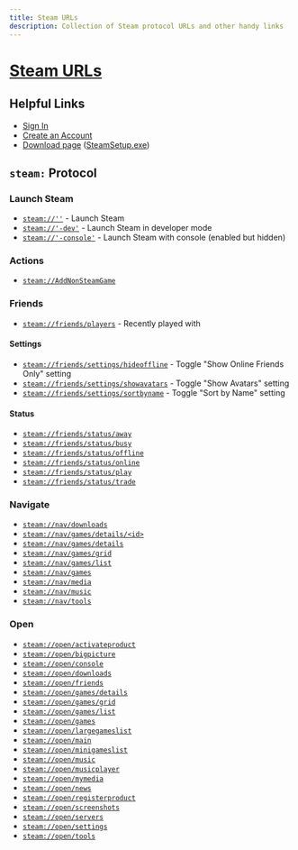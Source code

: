 ```yaml
---
title: Steam URLs
description: Collection of Steam protocol URLs and other handy links
---
```


[Steam URLs][project]
=====================

Helpful Links
-------------

  * [Sign In](https://steamcommunity.com/login/home/)
  * [Create an Account](https://store.steampowered.com/join/)
  * [Download page](https://store.steampowered.com/about/) ([SteamSetup.exe](http://media.steampowered.com/client/installer/SteamSetup.exe))

`steam:` Protocol
-----------------

### Launch Steam

* [`steam://''`](steam://'') - Launch Steam
* [`steam://'-dev'`](steam://'-dev') - Launch Steam in developer mode
* [`steam://'-console'`](steam://'-console') - Launch Steam with console (enabled but hidden)

### Actions

* [`steam://AddNonSteamGame`](steam://AddNonSteamGame)

### Friends

* [`steam://friends/players`](steam://friends/players) - Recently played with

#### Settings

* [`steam://friends/settings/hideoffline`](steam://friends/settings/hideoffline) - Toggle "Show Online Friends Only" setting
* [`steam://friends/settings/showavatars`](steam://friends/settings/showavatars) - Toggle "Show Avatars" setting
* [`steam://friends/settings/sortbyname`](steam://friends/settings/sortbyname) - Toggle "Sort by Name" setting

#### Status

* [`steam://friends/status/away`](steam://friends/status/away)
* [`steam://friends/status/busy`](steam://friends/status/busy)
* [`steam://friends/status/offline`](steam://friends/status/offline)
* [`steam://friends/status/online`](steam://friends/status/online)
* [`steam://friends/status/play`](steam://friends/status/play)
* [`steam://friends/status/trade`](steam://friends/status/trade)

### Navigate

* [`steam://nav/downloads`](steam://nav/downloads)
* [`steam://nav/games/details/<id>`](steam://nav/games/details/440)
* [`steam://nav/games/details`](steam://nav/games/details)
* [`steam://nav/games/grid`](steam://nav/games/grid)
* [`steam://nav/games/list`](steam://nav/games/list)
* [`steam://nav/games`](steam://nav/games)
* [`steam://nav/media`](steam://nav/media)
* [`steam://nav/music`](steam://nav/music)
* [`steam://nav/tools`](steam://nav/tools)

### Open

* [`steam://open/activateproduct`](steam://open/activateproduct)
* [`steam://open/bigpicture`](steam://open/bigpicture)
* [`steam://open/console`](steam://open/console)
* [`steam://open/downloads`](steam://open/downloads)
* [`steam://open/friends`](steam://open/friends)
* [`steam://open/games/details`](steam://open/games/details)
* [`steam://open/games/grid`](steam://open/games/grid)
* [`steam://open/games/list`](steam://open/games/list)
* [`steam://open/games`](steam://open/games)
* [`steam://open/largegameslist`](steam://open/largegameslist)
* [`steam://open/main`](steam://open/main)
* [`steam://open/minigameslist`](steam://open/minigameslist)
* [`steam://open/music`](steam://open/music)
* [`steam://open/musicplayer`](steam://open/musicplayer)
* [`steam://open/mymedia`](steam://open/mymedia)
* [`steam://open/news`](steam://open/news)
* [`steam://open/registerproduct`](steam://open/registerproduct)
* [`steam://open/screenshots`](steam://open/screenshots)
* [`steam://open/servers`](steam://open/servers)
* [`steam://open/settings`](steam://open/settings)
* [`steam://open/tools`](steam://open/tools)

[project]: https://github.com/j-/steam-urls
